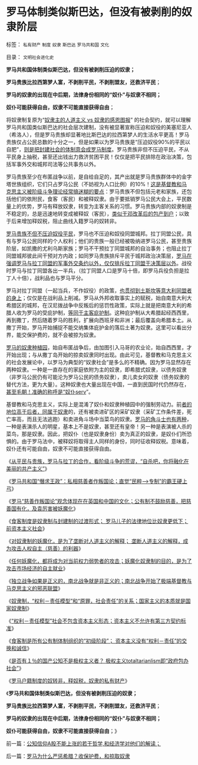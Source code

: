 # 罗马体制类似斯巴达，但没有被剥削的奴隶阶层

标签： `私有财产` `制度` `奴隶` `斯巴达` `罗马共和国` `文化` 

目录： `文明社会进化史`

**罗马共和国体制类似斯巴达，但没有被剥削压迫的奴隶；**

**罗马贵族比拉西第梦人富，不剥削平民，不剥削盟友，还救济平民**；

**罗马的奴隶的出现在中后期，法律身份相同的“奴仆”与奴隶不相同；**

**奴仆可能获得自由，奴隶不可能直接获得自由**；

将奴隶制复原为“[奴隶主的人道主义 vs 奴隶的感恩图报](../../../2013/3/13/人道主义和感恩图报是奴隶社会的意识形态.md)” 的社会契约，就可以理解罗马共和国类似斯巴达的社会层次建制，没有被显著宣称压迫和奴役的美塞尼亚人（希洛人），但是罗马贵族却显著地比斯巴达的拉西第梦人的生活水平更高！罗马贵族仅占公民总数的十分之一，但是如果以为罗马贵族是“压迫奴役90%的平民以自肥”，[则是把封建社会的体制意会成罗马制度](../../../2013/3/13/罗马贵族与平民不是阶级斗争.md)。罗马贵族非但不压迫平民，不从平民身上抽税，甚至还出钱出力救济贫困平民！仅仅是把平民排除在政治决策，包括军事外交和城邦司法等公共事务以外。

罗马贵族至少在布匿战争以前，是自给自足的，其产出就是罗马贵族群体中的金字塔世族组织，它们只占罗马公民（不妨视为人口比例）的10%！[这是基督教和马克思主义被阶级斗争理论经常搞迷糊的要点](../../../2012/9/7/阶级斗争观念的宗教渊源，法西斯主义.md)：罗马贵族不但包括元老和家族，还包括他们的依附民，食客（客民）和被释奴隶。由于要抵销罗马公民大会上，平民数量上的优势，罗马有释放奴隶，转变为主客关系的习惯。罗马贵族内部的奴隶制是不稳定的，总是迅速地转变成被释奴（客民），[类似于邓改革后的包产到户](../../../2011/7/23/奴隶主普遍仁慈的经济基础.md)；以致于后来增加释奴税，阻止曲线入籍罗马的奴转非。

[罗马贵族不但不压迫奴役平民](../../../2013/3/14/“自相残杀吧，你们将融化进美丽的共产主义”.md)，罗马也不压迫和奴役同盟城邦。拉丁同盟公民，具有与罗马公民同样的个人权利；他们的贵族一般已经被吸纳进罗马公民，甚至贵族阶层，如凯撒的尤利乌斯家族；罗马不干预拉丁同盟城邦的自治事务；也阻止拉丁同盟城邦彼此间干预对方内政；如同罗马贵族排斥平民于城邦政治决策层，[罗马在强调罗马与拉丁同盟的军事外交条约以外，仅仅排斥拉丁同盟于决策层以外](../../../2013/3/11/罗马的国进民退，格拉古改革，同盟者战争；.md)。战役时罗马与拉丁同盟各出一半兵，（拉丁同盟人口是罗马十倍，即罗马兵役负担是拉丁人十倍），战利品也与罗马平分。

罗马对拉丁同盟（一起当兵，不作奴役）的政策，[也贯彻到土斯坎等意大利同盟者的身上](../../../2013/3/12/罗马是对伊特鲁尼亚的改朝换代，罗马贵族和平民来源.md)；仅仅是在战利品上削减。罗马从外邦收取事实上的赋税，始自南意大利大希腊区的城邦，在汉尼拨战争中反叛后的惩罚性政策，实际上就是把南意大利的希腊人收为罗马的受庇护制，[等同于主客庇护制](../../../2013/3/16/奴隶制与封建制之间的过渡形式，前资本主义的食客制.md)。这种庇护制从大希腊起经西西里，再到撒丁，然后随着罗马的胜利，扩展向西班牙和非洲；最后覆盖向希腊本土。从撒丁开始，罗马开始捕捉不能交纳集体庇护金的落后土著为奴隶。这里可以看出分界，能交保护费的，就不会被掠为奴隶。



[罗马的奴隶种植园](../../../2011/5/23/为什么美国南方会形成黑奴植棉业？.md)，始自布匿战争后，由加图引入马哥的农业论，始自西西里，才开始出现；与从撒丁岛开始的掠卖奴隶同时出现。由此可见，基督教和马克思主义的社会发展论中，以罗马为典型的“奴隶社会”是多么的不精确。因为罗马显然存在两种奴隶。一种是一直存在的家庭依附为主的奴隶，即希腊式奴隶，以债务奴隶（非罗马公民仍有可能沦为罗马公民的债务奴隶），卖儿卖女的奴隶（债务奴隶的替代方法，更为大量）。这种奴隶也大量出现在中国，一直到民国时代仍然存在，[甚至毛朝！准确的称呼是“奴仆serv](../../../2012/6/2/国企的产权人缺失，苏联的“主权所有人”缺失.md)”。

基督教和马克思主义，实际上是混淆了奴仆和奴隶种植园中的强制劳动力。前[者的地位高于后者，同属于奴隶](../../../2012/3/29/奴隶不是奴隶社会最底层的人，但可能最反动.md)的，还有被卖进矿区的采矿奴隶（采矿工作条件差，死亡率高，而且无法逃跑）和卖进角斗场中当菜鸟的奴隶。[罗马的角斗士也有两种](../../../2011/7/25/罗马角斗行业和奴隶起义的模式.md)，一种是表演杀人的明星，基本上不是奴隶，甚至还有皇帝！另一种是表演被人杀的菜鸟，那是奴隶。因此，把奴仆（也是奴隶身份）卖为真正的奴隶，是奴仆们所恐惧的。由于罗马法中，被释奴将取得主人同样的身份，同时征收释奴税。意味着，奴仆还有可能自由，奴隶不可能直接获得自由。

《[从平民与贵族，罗马与拉丁的合作，看阶级斗争的荒谬，“自杀吧，你将融化在美丽的共产主义”](../../../2013/3/14/“自相残杀吧，你们将融化进美丽的共产主义”.md)》

《[罗马共和国“僭求王政”：私相慈善者作叛国论；直觉“民粹——>专制”的霸王硬上弓](../../../2013/3/14/罗马共和国“僭求王政”的“慈善叛国罪校友会”.md)》

《[罗马“慈善作叛国论”观念体现在在英国和中国的文化；公有制不鼓励慈善，把慈善国有化，及袁厉害被妖魔化](../../../2013/3/16/罗马“慈善作叛国论”观念体现在在英国和中国的文化；.md)》

《[食客制度是奴隶制与封建制的过渡形式；
罗马儿子的法律地位比奴隶更低下；前资本主义社会](../../../2013/3/16/奴隶制与封建制之间的过渡形式，前资本主义的食客制.md)》

《[对奴隶制的妖魔化，是为了垄断对人道主义的解释；
垄断人道主义的解释，成为攻击人权自主（慈善）的利器](../../../2013/3/16/奴隶制的道德标准，垄断人道主义解释的血酬.md)》

《[任何妖魔化，都将成为对当前权力弱势者的攻击；妖魔化奴隶制的目的，是为了攻击市场经济的自主就业](../../../2013/3/18/拒绝对任何人妖魔化，我们只支持真实客观！.md)》

《[独立战争如果是正义的，南北战争就是非正义的；南北战争开始了极端基督教与马克思主义的邪恶联盟](../../../2013/3/18/独立战争如果是正义的，南北战争就是非正义的.md)》

《[奴隶制，“权利－责任模型”和“原罪，社会责任”的关系；国家主义的本质就是国家奴隶制](../../../2013/3/19/《人权宣言》的政治诉求是奴隶制.md)》

《[“权利－责任模型”社会不包含资本主义形态；资本主义不允许有第三方契约标准](../../../2013/3/19/民主是资本主义团购的公共服务及契约的共同体.md)》

《[食客制是所有公有制体制组织的“初级阶段”；
资本主义没有“权利－责任”的交换和诚信](../../../2013/3/19/食客制是所有公有制体制组织的“初级阶段”.md)》

《[是否有１％的国产公知不是极权主义者？
极权主义totaltarianlism即“政府包办社会”](../../../2013/3/20/是否有１％的国产公知不是极权主义者？.md)》

《[罗马户籍制度的奴转非，释奴税，奴隶的私有财产](../../../2013/3/20/罗马户籍制度的奴转非，释奴税，奴隶的私有财产.md)》

《**罗马共和国体制类似斯巴达，但没有被剥削压迫的奴隶；**

**罗马贵族比拉西第梦人富，不剥削平民，不剥削盟友，还救济平民**；

**罗马的奴隶的出现在中后期，法律身份相同的“奴仆”与奴隶不相同；**

**奴仆可能获得自由，奴隶不可能直接获得自由**；》

前一篇：[公知信仰A股不能上涨的若干哲学,和经济学对他们的解读；](../../../2013/3/20/公知信仰A股不能上涨的若干哲学,和经济学对他们的解读；.md)

后一篇：[罗马为什么严惩希腊？收保护费，和掠取奴隶](../../../2013/3/21/罗马为什么严惩希腊？收保护费，和掠取奴隶.md)